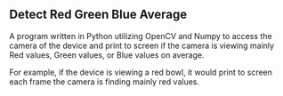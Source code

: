 ## Detect Red Green Blue Average

A program written in Python utilizing OpenCV and Numpy to access the camera of the device 
and print to screen if the camera is viewing mainly Red values, Green values, or Blue values on average. 

For example, if the device is viewing a red bowl, it would print to screen each frame the camera is finding mainly red values. 
